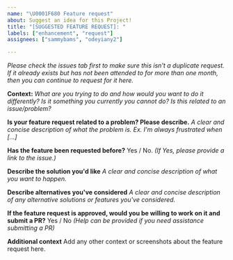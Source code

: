```yaml
---
name: "\U0001F680 Feature request"
about: Suggest an idea for this Project!
title: "[SUGGESTED FEATURE REQUEST]: "
labels: ["enhancement", "request"]
assignees: ["sammybams", "odeyiany2"]

---
```


_Please check the issues tab first to make sure this isn't a duplicate request._
_If it already exists but has not been attended to for more than one month, then you can continue to request for it here._

**Context:**
_What are you trying to do and how would you want to do it differently? Is it something you currently you cannot do? Is this related to an issue/problem?_

**Is your feature request related to a problem? Please describe.**
_A clear and concise description of what the problem is. Ex. I'm always frustrated when [...]_

**Has the feature been requested before?**
Yes / No. _(If Yes, please provide a link to the issue.)_

**Describe the solution you'd like**
_A clear and concise description of what you want to happen._

**Describe alternatives you've considered**
_A clear and concise description of any alternative solutions or features you've considered._

**If the feature request is approved, would you be willing to work on it and submit a PR?**
Yes / No _(Help can be provided if you need assistance submitting a PR)_

**Additional context**
Add any other context or screenshots about the feature request here.
